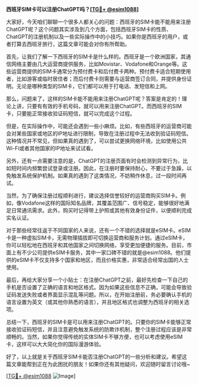 **西班牙SIM卡可以注册ChatGPT吗？[[TG💪+ @esim1088](https://t.me/s/esim1088)]**

大家好，今天咱们聊聊一个很多人都关心的问题：西班牙的SIM卡能不能用来注册ChatGPT呢？这个问题其实涉及到几个方面，包括西班牙SIM卡的性质、ChatGPT的注册机制以及一些实际操作中的小技巧。如果你是西班牙的用户，或者打算去西班牙旅行，这篇文章可能会对你有所帮助。

首先，让我们了解一下西班牙的SIM卡是什么样的。西班牙是一个欧洲国家，其通信网络主要由几大运营商提供服务，比如Movistar、Vodafone和Orange等。这些运营商提供的SIM卡通常分为预付费卡和后付费卡两种。预付费卡适合短期使用者，比如游客或临时居住者；而后付费卡则需要与运营商签订合同，并提供身份证明。无论是哪种类型的SIM卡，它们都可以用于打电话、发短信和上网。

那么，问题来了，这样的SIM卡能不能用来注册ChatGPT呢？答案是肯定的！理论上讲，只要有有效的手机号码，就可以用来注册ChatGPT。而西班牙的SIM卡，只要能正常接收验证码短信，就可以完成这个过程。

但是，在实际操作中，可能还会遇到一些小麻烦。比如，有些西班牙的运营商可能会对某些国家或地区的IP地址进行限制，导致在注册过程中无法收到验证码短信。这种情况并不常见，但如果真的遇到了，可以尝试更换网络环境，比如使用公共Wi-Fi或者其他国家的IP地址来试试看。

另外，还有一点需要注意的是，ChatGPT的注册页面有时会检测到异常行为，比如短时间内频繁尝试登录或注册。因此，在注册时要保持耐心，不要过于急躁，以免触发系统保护机制。如果真的遇到了这类情况，不妨稍作休息，过一段时间再试。

当然，为了确保注册过程顺利进行，建议选择信誉较好的运营商购买SIM卡。例如，像Vodafone这样的国际知名品牌，其覆盖范围广、信号稳定，能够很好地满足日常通讯需求。此外，购买时记得带上护照或其他有效身份证件，以便顺利完成实名认证。

对于那些经常往返于不同国家的人来说，还有一个不错的选择就是eSIM卡。eSIM卡是一种虚拟SIM卡，无需物理插拔即可切换运营商和服务计划。通过eSIM卡，你可以轻松地在西班牙和其他国家之间切换网络，享受更加便捷的服务。目前，市面上有不少公司提供eSIM卡服务，其中一家口碑不错的就是@esim1088。他们提供的eSIM卡不仅支持多个国家和地区，而且价格实惠，非常适合经常出国的人士使用。

最后，再给大家分享一个小贴士：在注册ChatGPT之前，最好先检查一下自己的手机是否设置了正确的语言和地区格式。因为如果这些信息不正确，可能会导致验证码发送失败或者界面显示混乱等问题。所以，在开始注册前，务必要确认手机的语言设置为英文（或其他你熟悉的语言），并且地区格式也调整为西班牙的相关选项。

总结一下，西班牙的SIM卡是可以用来注册ChatGPT的。只要你的SIM卡能够正常接收验证码短信，并且注意避免触发系统的防欺诈机制，整个注册过程应该是非常顺畅的。当然，如果你觉得传统的实体SIM卡不够方便，也可以考虑使用eSIM卡，这样可以大大简化你的国际漫游体验。

好了，以上就是关于西班牙SIM卡能否注册ChatGPT的一些分析和建议。希望这篇文章能帮到正在为此困扰的朋友！如果你还有其他疑问，欢迎随时留言讨论哦~

[[TG💪+ @esim1088](https://t.me/s/esim1088) ![Image](https://i.postimg.cc/4NQfJmqS/Snipaste-2025-05-13-00-14-12.png)]
